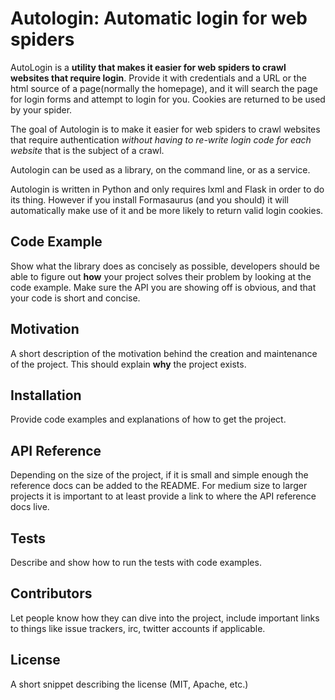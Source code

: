 # Autologin: Automatic login for web spiders
AutoLogin is a **utility that makes it easier for web spiders to crawl websites that require login**. Provide it with credentials and a URL or the html source of a page(normally the homepage), and it will search the page for login forms and attempt to login for you. Cookies are returned to be used by your spider.

The goal of Autologin is to make it easier for web spiders to crawl websites that require authentication *without having to re-write login code for each website* that is the subject of a crawl.

Autologin can be used as a library, on the command line, or as a service.



Autologin is written in Python and only requires lxml and Flask in order to do its thing. However if you install Formasaurus (and you should) it will automatically make use of it and be more likely to return valid login cookies.

## Code Example

Show what the library does as concisely as possible, developers should be able to figure out **how** your project solves their problem by looking at the code example. Make sure the API you are showing off is obvious, and that your code is short and concise.

## Motivation

A short description of the motivation behind the creation and maintenance of the project. This should explain **why** the project exists.

## Installation

Provide code examples and explanations of how to get the project.

## API Reference

Depending on the size of the project, if it is small and simple enough the reference docs can be added to the README. For medium size to larger projects it is important to at least provide a link to where the API reference docs live.

## Tests

Describe and show how to run the tests with code examples.

## Contributors

Let people know how they can dive into the project, include important links to things like issue trackers, irc, twitter accounts if applicable.

## License

A short snippet describing the license (MIT, Apache, etc.)

